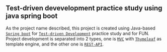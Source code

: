 ## Test-driven devevelopment practice study using java spring boot
As the project name described, this project is created using Java-based [`Spring boot`](https://spring.io/projects/spring-boot) for [`Test-driven Development`]() practice study and for FUN.
Project development is separated into 2 types, one is [`MVC`](https://github.com/kkk12a9/Test-Driven-devevelopment-practice-study-using-java-spring-boot/tree/master/spring-boot-mvc/tdd)
with [`Thymeleaf`](https://www.thymeleaf.org/) as template engine, and the other one is [`REST-API`](https://github.com/kkk12a9/Test-Driven-devevelopment-practice-study-using-java-spring-boot/tree/master/spring-boot-rest-api/movie-api/src).

## 

